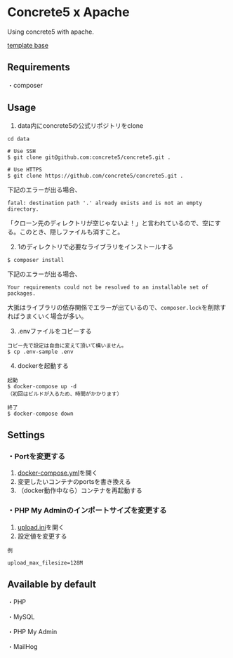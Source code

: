 # Concrete5 x Apache

Using concrete5 with apache.

[template base](/apache)

## Requirements

・composer

## Usage

1. data内にconcrete5の公式リポジトリをclone

```
cd data

# Use SSH
$ git clone git@github.com:concrete5/concrete5.git .

# Use HTTPS
$ git clone https://github.com/concrete5/concrete5.git .
```

下記のエラーが出る場合、
```
fatal: destination path '.' already exists and is not an empty directory.
```
「クローン先のディレクトリが空じゃないよ！」と言われているので、空にする。このとき、隠しファイルも消すこと。

2. 1のディレクトリで必要なライブラリをインストールする

```
$ composer install
```

下記のエラーが出る場合、
```
Your requirements could not be resolved to an installable set of packages.
```
大抵はライブラリの依存関係でエラーが出ているので、` composer.lock `を削除すればうまくいく場合が多い。

3. .envファイルをコピーする
```
コピー先で設定は自由に変えて頂いて構いません。
$ cp .env-sample .env
```

4. dockerを起動する
```
起動
$ docker-compose up -d
（初回はビルドが入るため、時間がかかります）

終了
$ docker-compose down
```

## Settings

### ・Portを変更する
1. [docker-compose.yml](./docker-compose.yml)を開く
2. 変更したいコンテナのportsを書き換える
3. （docker動作中なら）コンテナを再起動する

### ・PHP My Adminのインポートサイズを変更する
1. [upload.ini](./docker/phpmyadmin/upload.ini)を開く
2. 設定値を変更する
```
例

upload_max_filesize=128M
```

## Available by default

・PHP

・MySQL

・PHP My Admin

・MailHog